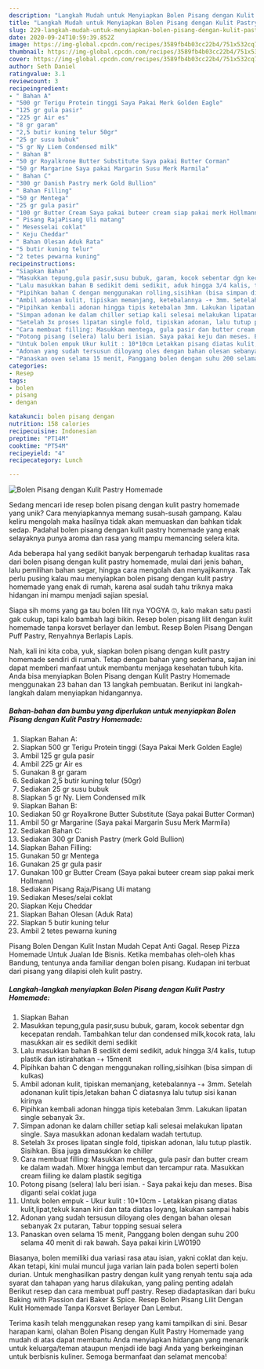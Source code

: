 ```yaml
---
description: "Langkah Mudah untuk Menyiapkan Bolen Pisang dengan Kulit Pastry Homemade yang Lezat Sekali"
title: "Langkah Mudah untuk Menyiapkan Bolen Pisang dengan Kulit Pastry Homemade yang Lezat Sekali"
slug: 229-langkah-mudah-untuk-menyiapkan-bolen-pisang-dengan-kulit-pastry-homemade-yang-lezat-sekali
date: 2020-09-24T10:59:39.852Z
image: https://img-global.cpcdn.com/recipes/3589fb4b03cc22b4/751x532cq70/bolen-pisang-dengan-kulit-pastry-homemade-foto-resep-utama.jpg
thumbnail: https://img-global.cpcdn.com/recipes/3589fb4b03cc22b4/751x532cq70/bolen-pisang-dengan-kulit-pastry-homemade-foto-resep-utama.jpg
cover: https://img-global.cpcdn.com/recipes/3589fb4b03cc22b4/751x532cq70/bolen-pisang-dengan-kulit-pastry-homemade-foto-resep-utama.jpg
author: Seth Daniel
ratingvalue: 3.1
reviewcount: 3
recipeingredient:
- " Bahan A"
- "500 gr Terigu Protein tinggi Saya Pakai Merk Golden Eagle"
- "125 gr gula pasir"
- "225 gr Air es"
- "8 gr garam"
- "2,5 butir kuning telur 50gr"
- "25 gr susu bubuk"
- "5 gr Ny Liem Condensed milk"
- " Bahan B"
- "50 gr Royalkrone Butter Substitute Saya pakai Butter Corman"
- "50 gr Margarine Saya pakai Margarin Susu Merk Marmila"
- " Bahan C"
- "300 gr Danish Pastry merk Gold Bullion"
- " Bahan Filling"
- "50 gr Mentega"
- "25 gr gula pasir"
- "100 gr Butter Cream Saya pakai buteer cream siap pakai merk Hollmann"
- " Pisang RajaPisang Uli matang"
- " Mesesselai coklat"
- " Keju Cheddar"
- " Bahan Olesan Aduk Rata"
- "5 butir kuning telur"
- "2 tetes pewarna kuning"
recipeinstructions:
- "Siapkan Bahan"
- "Masukkan tepung,gula pasir,susu bubuk, garam, kocok sebentar dgn kecepatan rendah. Tambahkan telur dan condensed milk,kocok rata, lalu masukkan air es sedikit demi sedikit"
- "Lalu masukkan bahan B sedikit demi sedikit, aduk hingga 3/4 kalis, tutup plastik dan istirahatkan -+ 15menit"
- "Pipihkan bahan C dengan menggunakan rolling,sisihkan (bisa simpan di kulkas)"
- "Ambil adonan kulit, tipiskan memanjang, ketebalannya -+ 3mm. Setelah adonanan kulit tipis,letakan bahan C diatasnya lalu tutup sisi kanan kirinya"
- "Pipihkan kembali adonan hingga tipis ketebalan 3mm. Lakukan lipatan single sebanyak 3x."
- "Simpan adonan ke dalam chiller setiap kali selesai melakukan lipatan single. Saya masukkan adonan kedalam wadah tertutup."
- "Setelah 3x proses lipatan single fold, tipiskan adonan, lalu tutup plastik. Sisihkan. Bisa juga dimasukkan ke chiller"
- "Cara membuat filling: Masukkan mentega, gula pasir dan butter cream ke dalam wadah. Mixer hingga lembut dan tercampur rata. Masukkan cream fiiling ke dalam plastik segitiga"
- "Potong pisang (selera) lalu beri isian. Saya pakai keju dan meses. Bisa diganti selai coklat juga"
- "Untuk bolen empuk Ukur kulit : 10*10cm Letakkan pisang diatas kulit,lipat,tekuk kanan kiri dan tata diatas loyang, lakukan sampai habis"
- "Adonan yang sudah tersusun diloyang oles dengan bahan olesan sebanyak 2x putaran, Tabur topping sesuai selera"
- "Panaskan oven selama 15 menit, Panggang bolen dengan suhu 200 selama 40 menit di rak bawah. Saya pakai kirin LW0190"
categories:
- Resep
tags:
- bolen
- pisang
- dengan

katakunci: bolen pisang dengan 
nutrition: 158 calories
recipecuisine: Indonesian
preptime: "PT14M"
cooktime: "PT54M"
recipeyield: "4"
recipecategory: Lunch

---
```



![Bolen Pisang dengan Kulit Pastry Homemade](https://img-global.cpcdn.com/recipes/3589fb4b03cc22b4/751x532cq70/bolen-pisang-dengan-kulit-pastry-homemade-foto-resep-utama.jpg)

Sedang mencari ide resep bolen pisang dengan kulit pastry homemade yang unik? Cara menyiapkannya memang susah-susah gampang. Kalau keliru mengolah maka hasilnya tidak akan memuaskan dan bahkan tidak sedap. Padahal bolen pisang dengan kulit pastry homemade yang enak selayaknya punya aroma dan rasa yang mampu memancing selera kita.

Ada beberapa hal yang sedikit banyak berpengaruh terhadap kualitas rasa dari bolen pisang dengan kulit pastry homemade, mulai dari jenis bahan, lalu pemilihan bahan segar, hingga cara mengolah dan menyajikannya. Tak perlu pusing kalau mau menyiapkan bolen pisang dengan kulit pastry homemade yang enak di rumah, karena asal sudah tahu triknya maka hidangan ini mampu menjadi sajian spesial.

Siapa sih moms yang ga tau bolen lilit nya YOGYA 🙄, kalo makan satu pasti gak cukup, tapi kalo bambah lagi bikin. Resep bolen pisang lilit dengan kulit homemade tanpa korsvet berlayer dan lembut. Resep Bolen Pisang Dengan Puff Pastry, Renyahnya Berlapis Lapis.


Nah, kali ini kita coba, yuk, siapkan bolen pisang dengan kulit pastry homemade sendiri di rumah. Tetap dengan bahan yang sederhana, sajian ini dapat memberi manfaat untuk membantu menjaga kesehatan tubuh kita. Anda bisa menyiapkan Bolen Pisang dengan Kulit Pastry Homemade menggunakan 23 bahan dan 13 langkah pembuatan. Berikut ini langkah-langkah dalam menyiapkan hidangannya.

<!--inarticleads1-->

##### Bahan-bahan dan bumbu yang diperlukan untuk menyiapkan Bolen Pisang dengan Kulit Pastry Homemade:

1. Siapkan  Bahan A:
1. Siapkan 500 gr Terigu Protein tinggi (Saya Pakai Merk Golden Eagle)
1. Ambil 125 gr gula pasir
1. Ambil 225 gr Air es
1. Gunakan 8 gr garam
1. Sediakan 2,5 butir kuning telur (50gr)
1. Sediakan 25 gr susu bubuk
1. Siapkan 5 gr Ny. Liem Condensed milk
1. Siapkan  Bahan B:
1. Sediakan 50 gr Royalkrone Butter Substitute (Saya pakai Butter Corman)
1. Ambil 50 gr Margarine (Saya pakai Margarin Susu Merk Marmila)
1. Sediakan  Bahan C:
1. Sediakan 300 gr Danish Pastry (merk Gold Bullion)
1. Siapkan  Bahan Filling:
1. Gunakan 50 gr Mentega
1. Gunakan 25 gr gula pasir
1. Gunakan 100 gr Butter Cream (Saya pakai buteer cream siap pakai merk Hollmann)
1. Sediakan  Pisang Raja/Pisang Uli matang
1. Sediakan  Meses/selai coklat
1. Siapkan  Keju Cheddar
1. Siapkan  Bahan Olesan (Aduk Rata)
1. Siapkan 5 butir kuning telur
1. Ambil 2 tetes pewarna kuning


Pisang Bolen Dengan Kulit Instan Mudah Cepat Anti Gagal. Resep Pizza Homemade Untuk Jualan Ide Bisnis. Ketika membahas oleh-oleh khas Bandung, tentunya anda familiar dengan bolen pisang. Kudapan ini terbuat dari pisang yang dilapisi oleh kulit pastry. 

<!--inarticleads2-->

##### Langkah-langkah menyiapkan Bolen Pisang dengan Kulit Pastry Homemade:

1. Siapkan Bahan
1. Masukkan tepung,gula pasir,susu bubuk, garam, kocok sebentar dgn kecepatan rendah. Tambahkan telur dan condensed milk,kocok rata, lalu masukkan air es sedikit demi sedikit
1. Lalu masukkan bahan B sedikit demi sedikit, aduk hingga 3/4 kalis, tutup plastik dan istirahatkan -+ 15menit
1. Pipihkan bahan C dengan menggunakan rolling,sisihkan (bisa simpan di kulkas)
1. Ambil adonan kulit, tipiskan memanjang, ketebalannya -+ 3mm. Setelah adonanan kulit tipis,letakan bahan C diatasnya lalu tutup sisi kanan kirinya
1. Pipihkan kembali adonan hingga tipis ketebalan 3mm. Lakukan lipatan single sebanyak 3x.
1. Simpan adonan ke dalam chiller setiap kali selesai melakukan lipatan single. Saya masukkan adonan kedalam wadah tertutup.
1. Setelah 3x proses lipatan single fold, tipiskan adonan, lalu tutup plastik. Sisihkan. Bisa juga dimasukkan ke chiller
1. Cara membuat filling: Masukkan mentega, gula pasir dan butter cream ke dalam wadah. Mixer hingga lembut dan tercampur rata. Masukkan cream fiiling ke dalam plastik segitiga
1. Potong pisang (selera) lalu beri isian. - Saya pakai keju dan meses. Bisa diganti selai coklat juga
1. Untuk bolen empuk - Ukur kulit : 10*10cm - Letakkan pisang diatas kulit,lipat,tekuk kanan kiri dan tata diatas loyang, lakukan sampai habis
1. Adonan yang sudah tersusun diloyang oles dengan bahan olesan sebanyak 2x putaran, Tabur topping sesuai selera
1. Panaskan oven selama 15 menit, Panggang bolen dengan suhu 200 selama 40 menit di rak bawah. Saya pakai kirin LW0190


Biasanya, bolen memiliki dua variasi rasa atau isian, yakni coklat dan keju. Akan tetapi, kini mulai muncul juga varian lain pada bolen seperti bolen durian. Untuk menghasilkan pastry dengan kulit yang renyah tentu saja ada syarat dan tahapan yang harus dilakukan, yang paling penting adalah Berikut resep dan cara membuat puff pastry. Resep diadaptasikan dari buku Baking with Passion dari Baker &amp; Spice. Resep Bolen Pisang Lilit Dengan Kulit Homemade Tanpa Korsvet Berlayer Dan Lembut. 

Terima kasih telah menggunakan resep yang kami tampilkan di sini. Besar harapan kami, olahan Bolen Pisang dengan Kulit Pastry Homemade yang mudah di atas dapat membantu Anda menyiapkan hidangan yang menarik untuk keluarga/teman ataupun menjadi ide bagi Anda yang berkeinginan untuk berbisnis kuliner. Semoga bermanfaat dan selamat mencoba!
